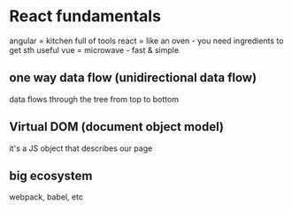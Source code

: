 # React fundamentals

angular = kitchen full of tools
react = like an oven - you need ingredients to get sth useful
vue = microwave - fast & simple

## one way data flow (unidirectional data flow)
data flows through the tree from top to bottom

## Virtual DOM (document object model)
it's a JS object that describes our page

## big ecosystem
webpack, babel, etc
